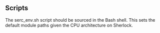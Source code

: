 ## Scripts

The serc_env.sh script should be sourced in the Bash shell. This sets the default module paths given the CPU architecture on Sherlock.

